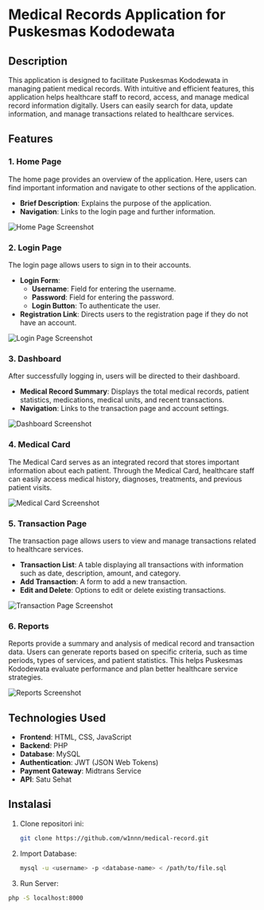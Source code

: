 # Medical Records Application for Puskesmas Kododewata

## Description
This application is designed to facilitate Puskesmas Kododewata in managing patient medical records. With intuitive and efficient features, this application helps healthcare staff to record, access, and manage medical record information digitally. Users can easily search for data, update information, and manage transactions related to healthcare services.

## Features

### 1. Home Page
The home page provides an overview of the application. Here, users can find important information and navigate to other sections of the application.

- **Brief Description**: Explains the purpose of the application.
- **Navigation**: Links to the login page and further information.

![Home Page Screenshot](https://github.com/user-attachments/assets/a923eda2-3a0c-4d69-8d26-11fdbb187490)

### 2. Login Page
The login page allows users to sign in to their accounts.

- **Login Form**:
  - **Username**: Field for entering the username.
  - **Password**: Field for entering the password.
  - **Login Button**: To authenticate the user.
- **Registration Link**: Directs users to the registration page if they do not have an account.

![Login Page Screenshot](https://github.com/user-attachments/assets/538e27cd-1240-434a-822d-fae2288e858f)

### 3. Dashboard
After successfully logging in, users will be directed to their dashboard.

- **Medical Record Summary**: Displays the total medical records, patient statistics, medications, medical units, and recent transactions.
- **Navigation**: Links to the transaction page and account settings.

![Dashboard Screenshot](https://github.com/user-attachments/assets/e8232e46-4024-44b3-b6fa-86a4e5e92ce2)

### 4. Medical Card
The Medical Card serves as an integrated record that stores important information about each patient. Through the Medical Card, healthcare staff can easily access medical history, diagnoses, treatments, and previous patient visits.

![Medical Card Screenshot](https://github.com/user-attachments/assets/98034e9f-1022-4a92-9090-9fafe1f7c5aa)

### 5. Transaction Page
The transaction page allows users to view and manage transactions related to healthcare services.

- **Transaction List**: A table displaying all transactions with information such as date, description, amount, and category.
- **Add Transaction**: A form to add a new transaction.
- **Edit and Delete**: Options to edit or delete existing transactions.

![Transaction Page Screenshot](https://github.com/user-attachments/assets/21a90923-beeb-47d5-8786-c06a006459bd)

### 6. Reports
Reports provide a summary and analysis of medical record and transaction data. Users can generate reports based on specific criteria, such as time periods, types of services, and patient statistics. This helps Puskesmas Kododewata evaluate performance and plan better healthcare service strategies.

![Reports Screenshot](https://github.com/user-attachments/assets/40249223-6f87-4ccc-a630-942fccf1439e)

## Technologies Used
- **Frontend**: HTML, CSS, JavaScript
- **Backend**: PHP
- **Database**: MySQL
- **Authentication**: JWT (JSON Web Tokens)
- **Payment Gateway**: Midtrans Service
- **API**: Satu Sehat
  
## Instalasi

1. Clone repositori ini:
   ```bash
   git clone https://github.com/w1nnn/medical-record.git
2. Import Database:
   ```bash
   mysql -u <username> -p <database-name> < /path/to/file.sql
3. Run Server:
 ```bash
 php -S localhost:8000


